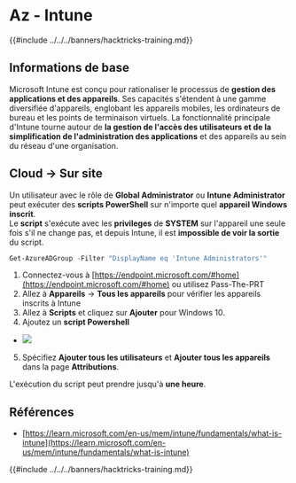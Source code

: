 # Az - Intune

{{#include ../../../banners/hacktricks-training.md}}

## Informations de base

Microsoft Intune est conçu pour rationaliser le processus de **gestion des applications et des appareils**. Ses capacités s'étendent à une gamme diversifiée d'appareils, englobant les appareils mobiles, les ordinateurs de bureau et les points de terminaison virtuels. La fonctionnalité principale d'Intune tourne autour de **la gestion de l'accès des utilisateurs et de la simplification de l'administration des applications** et des appareils au sein du réseau d'une organisation.

## Cloud -> Sur site

Un utilisateur avec le rôle de **Global Administrator** ou **Intune Administrator** peut exécuter des **scripts PowerShell** sur n'importe quel **appareil Windows inscrit**.\
Le **script** s'exécute avec les **privileges** de **SYSTEM** sur l'appareil une seule fois s'il ne change pas, et depuis Intune, il est **impossible de voir la sortie** du script.
```powershell
Get-AzureADGroup -Filter "DisplayName eq 'Intune Administrators'"
```
1. Connectez-vous à [https://endpoint.microsoft.com/#home](https://endpoint.microsoft.com/#home) ou utilisez Pass-The-PRT
2. Allez à **Appareils** -> **Tous les appareils** pour vérifier les appareils inscrits à Intune
3. Allez à **Scripts** et cliquez sur **Ajouter** pour Windows 10.
4. Ajoutez un **script Powershell**
- ![](<../../../images/image (264).png>)
5. Spécifiez **Ajouter tous les utilisateurs** et **Ajouter tous les appareils** dans la page **Attributions**.

L'exécution du script peut prendre jusqu'à **une heure**.

## Références

- [https://learn.microsoft.com/en-us/mem/intune/fundamentals/what-is-intune](https://learn.microsoft.com/en-us/mem/intune/fundamentals/what-is-intune)

{{#include ../../../banners/hacktricks-training.md}}
